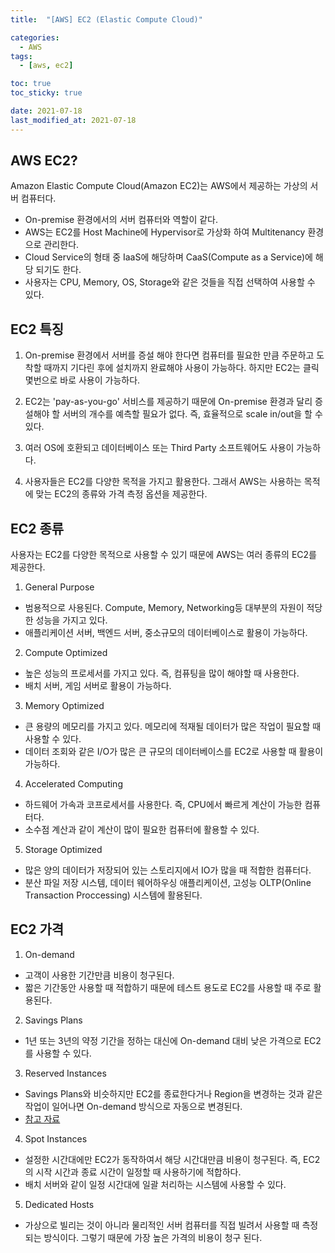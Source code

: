 ```yaml
---
title:  "[AWS] EC2 (Elastic Compute Cloud)"

categories:
  - AWS
tags:
  - [aws, ec2]

toc: true
toc_sticky: true

date: 2021-07-18
last_modified_at: 2021-07-18
---
```


## AWS EC2?
Amazon Elastic Compute Cloud(Amazon EC2)는 AWS에서 제공하는 가상의 서버 컴퓨터다.
- On-premise 환경에서의 서버 컴퓨터와 역할이 같다.
- AWS는 EC2를 Host Machine에 Hypervisor로 가상화 하여 Multitenancy 환경으로 관리한다.
- Cloud Service의 형태 중 IaaS에 해당하며 CaaS(Compute as a Service)에 해당 되기도 한다.
- 사용자는 CPU, Memory, OS, Storage와 같은 것들을 직접 선택하여 사용할 수 있다.

## EC2 특징
1. On-premise 환경에서 서버를 증설 해야 한다면 컴퓨터를 필요한 만큼 주문하고 도착할 때까지 기다린 후에 설치까지 완료해야 사용이 가능하다. 하지만 EC2는 클릭 몇번으로 바로 사용이 가능하다.

2. EC2는 'pay-as-you-go' 서비스를 제공하기 때문에 On-premise 환경과 달리 증설해야 할 서버의 개수를 예측할 필요가 없다. 즉, 효율적으로 scale in/out을 할 수 있다.

3. 여러 OS에 호환되고 데이터베이스 또는 Third Party 소프트웨어도 사용이 가능하다.

4. 사용자들은 EC2를 다양한 목적을 가지고 활용한다. 그래서 AWS는 사용하는 목적에 맞는 EC2의 종류와 가격 측정 옵션을 제공한다.

## EC2 종류
사용자는 EC2를 다양한 목적으로 사용할 수 있기 때문에 AWS는 여러 종류의 EC2를 제공한다.

1. General Purpose
- 범용적으로 사용된다. Compute, Memory, Networking등 대부분의 자원이 적당한 성능을 가지고 있다.
- 애플리케이션 서버, 백엔드 서버, 중소규모의 데이터베이스로 활용이 가능하다.

2. Compute Optimized
- 높은 성능의 프로세서를 가지고 있다. 즉, 컴퓨팅을 많이 해야할 때 사용한다.
- 배치 서버, 게임 서버로 활용이 가능하다.

3. Memory Optimized
- 큰 용량의 메모리를 가지고 있다. 메모리에 적재될 데이터가 많은 작업이 필요할 때 사용할 수 있다.
- 데이터 조회와 같은 I/O가 많은 큰 규모의 데이터베이스를 EC2로 사용할 때 활용이 가능하다.

4. Accelerated Computing
- 하드웨어 가속과 코프로세서를 사용한다. 즉, CPU에서 빠르게 계산이 가능한 컴퓨터다.
- 소수점 계산과 같이 계산이 많이 필요한 컴퓨터에 활용할 수 있다.

5. Storage Optimized
- 많은 양의 데이터가 저장되어 있는 스토리지에서 IO가 많을 때 적합한 컴퓨터다.
- 분산 파일 저장 시스템, 데이터 웨어하우싱 애플리케이션, 고성능 OLTP(Online Transaction Proccessing) 시스템에 활용된다.

## EC2 가격


1. On-demand
- 고객이 사용한 기간만큼 비용이 청구된다.
- 짧은 기간동안 사용할 때 적합하기 때문에 테스트 용도로 EC2를 사용할 때 주로 활용된다.

2. Savings Plans
- 1년 또는 3년의 약정 기간을 정하는 대신에 On-demand 대비 낮은 가격으로 EC2를 사용할 수 있다.

3. Reserved Instances
- Savings Plans와 비슷하지만 EC2를 종료한다거나 Region을 변경하는 것과 같은 작업이 일어나면 On-demand 방식으로 자동으로 변경된다.
- [참고 자료](https://www.cloudhealthtech.com/blog/reserved-instances-vs-aws-saving-plans)

4. Spot Instances
- 설정한 시간대에만 EC2가 동작하여서 해당 시간대만큼 비용이 청구된다. 즉, EC2의 시작 시간과 종료 시간이 일정할 때 사용하기에 적합하다.
- 배치 서버와 같이 일정 시간대에 일괄 처리하는 시스템에 사용할 수 있다.

5. Dedicated Hosts
- 가상으로 빌리는 것이 아니라 물리적인 서버 컴퓨터를 직접 빌려서 사용할 때 측정 되는 방식이다. 그렇기 때문에 가장 높은 가격의 비용이 청구 된다.